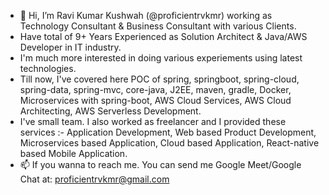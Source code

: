 - 👋 Hi, I’m Ravi Kumar Kushwah (@proficientrvkmr) working as Technology Consultant & Business Consultant with various Clients.
- Have total of 9+ Years Experienced as Solution Architect & Java/AWS Developer in IT industry. 
- I'm much more interested in doing various experiements using latest technologies.
- Till now, I've covered here POC of spring, springboot, spring-cloud, spring-data, spring-mvc, core-java, J2EE, maven, gradle, Docker, Microservices with spring-boot, AWS Cloud Services,
AWS Cloud Architecting, AWS Serverless Development.
- I've small team. I also worked as freelancer and I provided these services :- Application Development, Web based Product Development, Microservices based Application, 
Cloud based Application, React-native based Mobile Application.
- 📫 If you wanna to reach me. You can send me Google Meet/Google Chat at: proficientrvkmr@gmail.com

<!---
proficientrvkmr/proficientrvkmr is a ✨ special ✨ repository because its `README.md` (this file) appears on your GitHub profile.
You can click the Preview link to take a look at your changes.
--->
